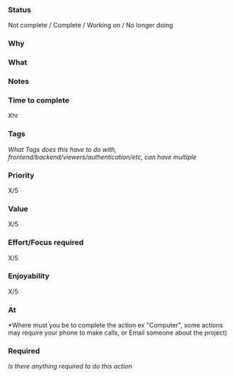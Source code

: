 ### Status
Not complete / Complete / Working on / No longer doing

### Why

### What

### Notes

### Time to complete
Xhr

### Tags
*What Tags does this have to do with, frontend/backend/viewers/authentication/etc, can have multiple*

### Priority
X/5

### Value
X/5

### Effort/Focus required
X/5

### Enjoyability
X/5

### At
*Where must you be to complete the action ex "Computer", some actions may require your phone to make calls, or Email someone about the project)

### Required
*Is there anything required to do this action*